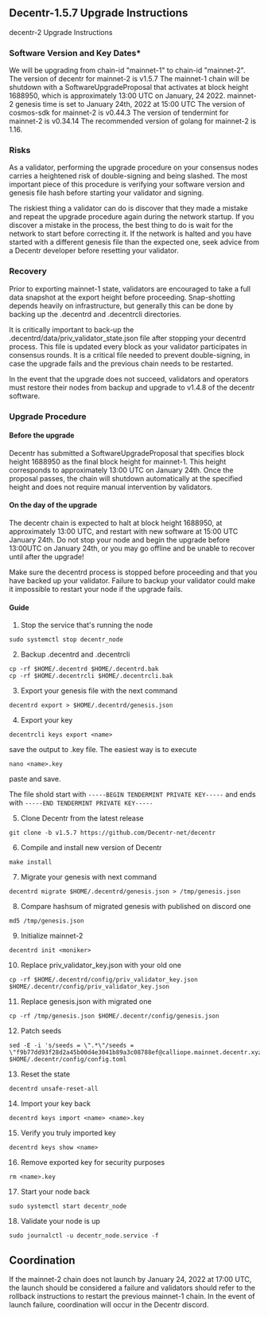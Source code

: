 ## Decentr-1.5.7 Upgrade Instructions

decentr-2 Upgrade Instructions

### Software Version and Key Dates*

We will be upgrading from chain-id "mainnet-1" to chain-id "mainnet-2".
The version of decentr for mainnet-2 is v1.5.7
The mainnet-1 chain will be shutdown with a SoftwareUpgradeProposal that activates at block height 1688950, which is approximately 13:00 UTC on January, 24 2022.
mainnet-2 genesis time is set to January 24th, 2022 at 15:00 UTC
The version of cosmos-sdk for mainnet-2 is v0.44.3
The version of tendermint for mainnet-2 is v0.34.14
The recommended version of golang for mainnet-2 is 1.16.

### Risks

As a validator, performing the upgrade procedure on your consensus nodes carries a heightened risk of double-signing and being slashed. The most important piece of this procedure is verifying your software version and genesis file hash before starting your validator and signing.

The riskiest thing a validator can do is discover that they made a mistake and repeat the upgrade procedure again during the network startup. If you discover a mistake in the process, the best thing to do is wait for the network to start before correcting it. If the network is halted and you have started with a different genesis file than the expected one, seek advice from a Decentr developer before resetting your validator.

### Recovery

Prior to exporting mainnet-1 state, validators are encouraged to take a full data snapshot at the export height before proceeding. Snap-shotting depends heavily on infrastructure, but generally this can be done by backing up the .decentrd and .decentrcli directories.

It is critically important to back-up the .decentrd/data/priv_validator_state.json file after stopping your decentrd process. This file is updated every block as your validator participates in consensus rounds. It is a critical file needed to prevent double-signing, in case the upgrade fails and the previous chain needs to be restarted.

In the event that the upgrade does not succeed, validators and operators must restore their nodes from backup and upgrade to v1.4.8 of the decentr software.

### Upgrade Procedure

#### Before the upgrade

Decentr has submitted a SoftwareUpgradeProposal that specifies block height 1688950 as the final block height for mainnet-1. This height corresponds to approximately 13:00 UTC on January 24th. Once the proposal passes, the chain will shutdown automatically at the specified height and does not require manual intervention by validators.

#### On the day of the upgrade

The decentr chain is expected to halt at block height 1688950, at approximately 13:00 UTC, and restart with new software at 15:00 UTC January 24th. Do not stop your node and begin the upgrade before 13:00UTC on January 24th, or you may go offline and be unable to recover until after the upgrade!

Make sure the decentrd process is stopped before proceeding and that you have backed up your validator. Failure to backup your validator could make it impossible to restart your node if the upgrade fails.

#### Guide

1. Stop the service that's running the node
```shell
sudo systemctl stop decentr_node
```

2. Backup .decentrd and .decentrcli
```shell
cp -rf $HOME/.decentrd $HOME/.decentrd.bak
cp -rf $HOME/.decentrcli $HOME/.decentrcli.bak
```

3. Export your genesis file with the next command
```shell
decentrd export > $HOME/.decentrd/genesis.json
```

4. Export your key
```shell
decentrcli keys export <name>
```
save the output to <name>.key file. The easiest way is to execute 
```shell
nano <name>.key
```
paste and save.
  
The file shold start with `-----BEGIN TENDERMINT PRIVATE KEY-----` and ends with `-----END TENDERMINT PRIVATE KEY-----`
  
5. Clone Decentr from the latest release
```shell
git clone -b v1.5.7 https://github.com/Decentr-net/decentr
```

6. Compile and install new version of Decentr
```shell
make install
```

7. Migrate your genesis with next command
```shell
decentrd migrate $HOME/.decentrd/genesis.json > /tmp/genesis.json
```

8. Compare hashsum of migrated genesis with published on discord one
```shell
md5 /tmp/genesis.json
```

9. Initialize mainnet-2
```shell
decentrd init <moniker>
```

10. Replace priv_validator_key.json with your old one
```shell
cp -rf $HOME/.decentrd/config/priv_validator_key.json $HOME/.decentr/config/priv_validator_key.json
```

11. Replace genesis.json with migrated one
```shell
cp -rf /tmp/genesis.json $HOME/.decentr/config/genesis.json
```

12. Patch seeds
```shell
sed -E -i 's/seeds = \".*\"/seeds = \"f9b77dd93f28d2a45b00d4e3041b89a3c08788ef@calliope.mainnet.decentr.xyz:26656,987b5ce87b1b922793069756f594533eedf0f060@euterpe.mainnet.decentr.xyz:26656,2caebc4dad8d2ff95400918572d455392e10a63c@hera.mainnet.decentr.xyz:26656,c37f32e202e13b0725515570f794b68573a6f58c@hermes.mainnet.decentr.xyz:26656,4520b3221c91fa98a947a4c7f518ba5aab4e5b08@melpomene.mainnet.decentr.xyz:26656,c17bc88591115e52a686811630ad8c053de19f83@poseidon.mainnet.decentr.xyz:26656,c4ba719d38c871a93fb06cbfe0891ab11fedb9f7@terpsichore.mainnet.decentr.xyz:26656,9e9e0243610fadc0f65d3d927e2d682d86f71ea9@thalia.mainnet.decentr.xyz:26656,e1f3ce208776ff1fad0e8190f5475b68e841d788@zeus.mainnet.decentr.xyz:26656\"/' $HOME/.decentr/config/config.toml
```

13. Reset the state
```shell
decentrd unsafe-reset-all
```

14. Import your key back
```shell
decentrd keys import <name> <name>.key
```

15. Verify you truly imported key
```shell
decentrd keys show <name>
```

16. Remove exported key for security purposes
```shell
rm <name>.key
```

17. Start your node back
```shell
sudo systemctl start decentr_node
```

18. Validate your node is up
```shell
sudo journalctl -u decentr_node.service -f
```

## Coordination

If the mainnet-2 chain does not launch by January 24, 2022 at 17:00 UTC, the launch should be considered a failure and validators should refer to the rollback instructions to restart the previous mainnet-1 chain. In the event of launch failure, coordination will occur in the Decentr discord.
